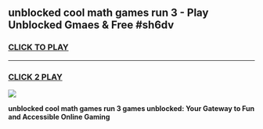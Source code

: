 
## unblocked cool math games run 3 - Play Unblocked Gmaes & Free #sh6dv
<h3>
<a href="https://news.freeplayer.one?title=unblocked_cool_math_games_run_3&ref=24F">CLICK TO PLAY</a></h3>
<hr>

<h3>
<a href="https://news.freeplayer.one?title=unblocked_cool_math_games_run_3&ref=24F">CLICK 2 PLAY</a>
  
</h3>

<a href="https://news.freeplayer.one?title=unblocked_cool_math_games_run_3&ref=24F/"><img src="https://clearcache.store/games.png"></a>


**unblocked cool math games run 3 games unblocked: Your Gateway to Fun and Accessible Online Gaming**
